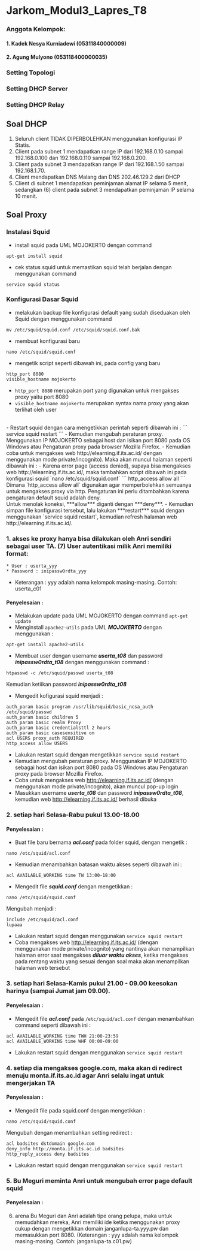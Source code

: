 # Jarkom_Modul3_Lapres_T8
### Anggota Kelompok:
#### 1. Kadek Nesya Kurniadewi (05311840000009)
#### 2. Agung Mulyono (053118400000035)

### Setting Topologi
### Setting DHCP Server
### Setting DHCP Relay

## Soal DHCP
1. Seluruh client TIDAK DIPERBOLEHKAN menggunakan konfigurasi IP Statis.
2. Client pada subnet 1 mendapatkan range IP dari 192.168.0.10 sampai 192.168.0.100 dan 192.168.0.110 sampai 192.168.0.200.
3. Client pada subnet 3 mendapatkan range IP dari 192.168.1.50 sampai 192.168.1.70.
4. Client mendapatkan DNS Malang dan DNS 202.46.129.2 dari DHCP
5. Client di subnet 1 mendapatkan peminjaman alamat IP selama 5 menit, sedangkan (6) client pada subnet 3 mendapatkan peminjaman IP selama 10 menit.

## Soal Proxy
### Instalasi Squid
- install squid pada UML MOJOKERTO dengan command 
```
apt-get install squid
```
- cek status squid untuk memastikan squid telah berjalan dengan menggunakan command
```
service squid status
```
### Konfigurasi Dasar Squid
- melakukan backup file konfigurasi default yang sudah diseduakan oleh Squid dengan menggunakan command
```
mv /etc/squid/squid.conf /etc/squid/squid.conf.bak
```
- membuat konfigurasi baru
```
nano /etc/squid/squid.conf
```
- mengetik script seperti dibawah ini, pada config yang baru
```
http_port 8080
visible_hostname mojokerto
```
- `http_port 8080` merupakan port yang digunakan untuk mengakses proxy yaitu port 8080
- `visible_hostname mojokerto` merupakan syntax nama proxy yang akan terlihat oleh user
<br>
- Restart squid dengan cara mengetikkan perintah seperti dibawah ini :
```
service squid restart
```
- Kemudian mengubah peraturan proxy. Menggunakan IP MOJOKERTO sebagai host dan isikan port 8080 pada OS Windows atau Pengaturan proxy pada browser Mozilla Firefox.
- Kemudian coba untuk mengakses web http://elearning.if.its.ac.id/ dengan menggunakan mode private/incognito). Maka akan muncul halaman seperti dibawah ini :
- Karena error page (access denied), supaya bisa mengakses web http://elearning.if.its.ac.id/, maka tambahkan script dibawah ini pada konfigurasi squid `nano /etc/squid/squid.conf`
```
http_access allow all
```
Dimana `http_access allow all` digunakan agar memperbolehkan semuanya untuk mengakses proxy via http. Pengaturan ini perlu ditambahkan karena pengaturan default squid adalah deny. <br>
Untuk menolak koneksi, ***allow*** diganti dengan ***deny***.
- Kemudian simpan file konfigurasi tersebut, lalu lakukan ***restart*** squid dengan menggunakan `service squid restart`, kemudian refresh halaman web http://elearning.if.its.ac.id/.


### 1. akses ke proxy hanya bisa dilakukan oleh Anri sendiri sebagai user TA. (7) User autentikasi milik Anri memiliki format:
    * User : userta_yyy
    * Password : inipassw0rdta_yyy
    
* Keterangan : yyy adalah nama kelompok masing-masing. Contoh: userta_c01
#### Penyelesaian :
- Melakukan update pada UML MOJOKERTO dengan command `apt-get update`
- Menginstall `apache2-utils` pada UML ***MOJOKERTO*** dengan menggunakan :
```
apt-get install apache2-utils
```
- Membuat user dengan username ***userta_t08*** dan password ***inipassw0rdta_t08*** dengan menggunakan command :
```
htpasswd -c /etc/squid/passwd userta_t08
```
Kemudian ketiikan password ***inipassw0rdta_t08***
- Mengedit kofigurasi squid menjadi :
```
auth_param basic program /usr/lib/squid/basic_ncsa_auth /etc/squid/passwd
auth_param basic children 5
auth_param basic realm Proxy
auth_param basic credentialsttl 2 hours
auth_param basic casesensitive on
acl USERS proxy_auth REQUIRED
http_access allow USERS
```
- Lakukan restart squid dengan mengetikkan `service squid restart`
- Kemudian mengubah peraturan proxy. Menggunakan IP MOJOKERTO sebagai host dan isikan port 8080 pada OS Windows atau Pengaturan proxy pada browser Mozilla Firefox. 
- Coba untuk mengakses web http://elearning.if.its.ac.id/ (dengan menggunakan mode private/incognito), akan muncul pop-up login
- Masukkan username ***userta_t08*** dan password ***inipassw0rdta_t08***, kemudian web http://elearning.if.its.ac.id/ berhasil dibuka

### 2. setiap hari Selasa-Rabu pukul 13.00-18.00
#### Penyelesaian :
- Buat file baru bernama ***acl.conf*** pada folder squid, dengan mengetik :
```
nano /etc/squid/acl.conf
```
- Kemudian menambahkan batasan waktu akses seperti dibawah ini :
```
acl AVAILABLE_WORKING time TW 13:00-18:00

```
- Mengedit file ***squid.conf*** dengan mengetikkan :
```
nano /etc/squid/squid.conf
```
Mengubah menjadi :
```
include /etc/squid/acl.conf
lupaaa
```
- Lakukan restart squid dengan menggunakan `service squid restart`
- Coba mengakses web http://elearning.if.its.ac.id/ (dengan menggunakan mode private/incognito) yang nantinya akan menampilkan halaman error saat mengakses ***diluar waktu akses***, ketika mengakses pada rentang waktu yang sesuai dengan soal maka akan menampilkan halaman web tersebut

### 3.  setiap hari Selasa-Kamis pukul 21.00 - 09.00 keesokan harinya (sampai Jumat jam 09.00).
#### Penyelesaian :
- Mengedit file ***acl.conf*** pada `/etc/squid/acl.conf` dengan menambahkan command seperti dibawah ini :
```
acl AVAILABLE_WORKING time TWH 21:00-23:59
acl AVAILABLE_WORKING time WHF 00:00-09:00
```
- Lakukan restart squid dengan menggunakan `service squid restart`

### 4. setiap dia mengakses google.com, maka akan di redirect menuju monta.if.its.ac.id agar Anri selalu ingat untuk mengerjakan TA
#### Penyelesaian :
- Mengedit file pada squid.conf dengan mengetikkan :
```
nano /etc/squid/squid.conf
```
Mengubah dengan menambahkan setting redirect :
```
acl badsites dstdomain google.com
deny_info http://monta.if.its.ac.id badsites
http_reply_access deny badsites
```
- Lakukan restart squid dengan menggunakan `service squid restart`

### 5. Bu Meguri meminta Anri untuk mengubah error page default squid
#### Penyelesaian :
6. arena Bu Meguri dan Anri adalah tipe orang pelupa, maka untuk memudahkan mereka, Anri memiliki ide ketika menggunakan proxy cukup dengan mengetikkan domain janganlupa-ta.yyy.pw dan memasukkan port 8080. 
(Keterangan : yyy adalah nama kelompok masing-masing. Contoh: janganlupa-ta.c01.pw)
